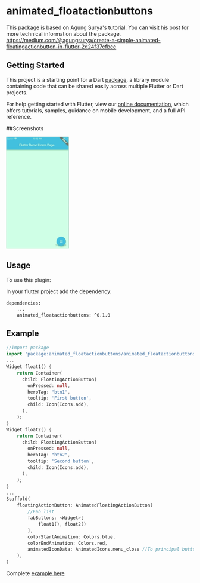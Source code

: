# animated_floatactionbuttons

This package is based on Agung Surya's tutorial. You can visit his post for more technical information about the package.
[https:&#x2F;&#x2F;medium.com&#x2F;@agungsurya&#x2F;create-a-simple-animated-floatingactionbutton-in-flutter-2d24f37cfbcc](https://medium.com/@agungsurya/create-a-simple-animated-floatingactionbutton-in-flutter-2d24f37cfbcc)

## Getting Started

This project is a starting point for a Dart
[package](https://flutter.io/developing-packages/),
a library module containing code that can be shared easily across
multiple Flutter or Dart projects.

For help getting started with Flutter, view our 
[online documentation](https://flutter.io/docs), which offers tutorials, 
samples, guidance on mobile development, and a full API reference.

##Screenshots

<img src="screen.gif" height="300em" />

## Usage

To use this plugin:

In your flutter project add the dependency:

```yalm
dependencies:
    ...
    animated_floatactionbuttons: ^0.1.0
```

## Example

```dart
//Import package
import 'package:animated_floatactionbuttons/animated_floatactionbuttons.dart';
...
Widget float1() {
    return Container(
      child: FloatingActionButton(
        onPressed: null,
        heroTag: "btn1",
        tooltip: 'First button',
        child: Icon(Icons.add),
      ),
    );
}
Widget float2() {
    return Container(
      child: FloatingActionButton(
        onPressed: null,
        heroTag: "btn2",
        tooltip: 'Second button',
        child: Icon(Icons.add),
      ),
    );
}
...
Scaffold(
    floatingActionButton: AnimatedFloatingActionButton(
        //Fab list
        fabButtons: <Widget>[
            float1(), float2()
        ],
        colorStartAnimation: Colors.blue,
        colorEndAnimation: Colors.red,
        animatedIconData: AnimatedIcons.menu_close //To principal button
    ),
)
```
Complete [example here](https://github.com/jhontona/animated-floatbuttons/tree/master/example)
